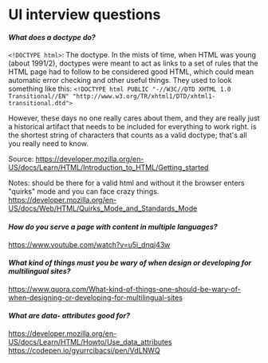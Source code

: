 # UI interview questions

#### _What does a doctype do?_ ####

``<!DOCTYPE html>``: The doctype. In the mists of time, when HTML was young (about 1991/2), doctypes were meant to act as links to a set of rules that the HTML page had to follow to be considered good HTML, which could mean automatic error checking and other useful things. They used to look something like this:
``<!DOCTYPE html PUBLIC "-//W3C//DTD XHTML 1.0 Transitional//EN" "http://www.w3.org/TR/xhtml1/DTD/xhtml1-transitional.dtd">``

However, these days no one really cares about them, and they are really just a historical artifact that needs to be included for everything to work right. <!DOCTYPE html> is the shortest string of characters that counts as a valid doctype; that's all you really need to know.

Source: https://developer.mozilla.org/en-US/docs/Learn/HTML/Introduction_to_HTML/Getting_started

Notes: should be there for a valid html and without it the browser enters "quirks" mode and you can face crazy things.
https://developer.mozilla.org/en-US/docs/Web/HTML/Quirks_Mode_and_Standards_Mode


#### _How do you serve a page with content in multiple languages?_ ####

https://www.youtube.com/watch?v=u5i_dnqj43w 

#### _What kind of things must you be wary of when design or developing for multilingual sites?_ ####

https://www.quora.com/What-kind-of-things-one-should-be-wary-of-when-designing-or-developing-for-multilingual-sites

#### _What are data- attributes good for?_ ####
https://developer.mozilla.org/en-US/docs/Learn/HTML/Howto/Use_data_attributes
https://codepen.io/gyurrcibacsi/pen/VdLNWQ
